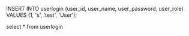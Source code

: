 INSERT INTO userlogin (user_id, user_name, user_password, user_role) VALUES
	(1, 's', 'test', 'User');

select * from userlogin